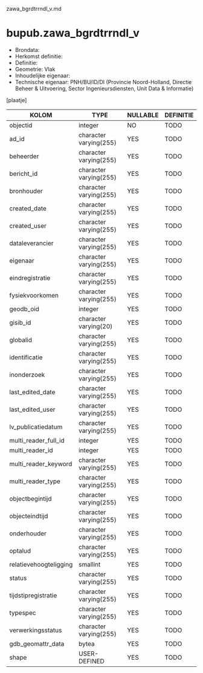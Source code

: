 zawa_bgrdtrrndl_v.md

# bupub.zawa_bgrdtrrndl_v


* Brondata: 
* Herkomst definitie: 
* Definitie: 
* Geometrie: Vlak
* Inhoudelijke eigenaar: 
* Technische eigenaar: PNH/BU/ID/DI (Provincie Noord-Holland, Directie Beheer & Uitvoering, Sector Ingenieursdiensten, Unit Data & Informatie)

[plaatje]


|KOLOM                            |TYPE                       |NULLABLE|DEFINITIE|
|------                           |----                       |-----   |-----    |
|objectid                         |integer                    |NO      |TODO|
|ad_id                            |character varying(255)     |YES     |TODO|
|beheerder                        |character varying(255)     |YES     |TODO|
|bericht_id                       |character varying(255)     |YES     |TODO|
|bronhouder                       |character varying(255)     |YES     |TODO|
|created_date                     |character varying(255)     |YES     |TODO|
|created_user                     |character varying(255)     |YES     |TODO|
|dataleverancier                  |character varying(255)     |YES     |TODO|
|eigenaar                         |character varying(255)     |YES     |TODO|
|eindregistratie                  |character varying(255)     |YES     |TODO|
|fysiekvoorkomen                  |character varying(255)     |YES     |TODO|
|geodb_oid                        |integer                    |YES     |TODO|
|gisib_id                         |character varying(20)      |YES     |TODO|
|globalid                         |character varying(255)     |YES     |TODO|
|identificatie                    |character varying(255)     |YES     |TODO|
|inonderzoek                      |character varying(255)     |YES     |TODO|
|last_edited_date                 |character varying(255)     |YES     |TODO|
|last_edited_user                 |character varying(255)     |YES     |TODO|
|lv_publicatiedatum               |character varying(255)     |YES     |TODO|
|multi_reader_full_id             |integer                    |YES     |TODO|
|multi_reader_id                  |integer                    |YES     |TODO|
|multi_reader_keyword             |character varying(255)     |YES     |TODO|
|multi_reader_type                |character varying(255)     |YES     |TODO|
|objectbegintijd                  |character varying(255)     |YES     |TODO|
|objecteindtijd                   |character varying(255)     |YES     |TODO|
|onderhouder                      |character varying(255)     |YES     |TODO|
|optalud                          |character varying(255)     |YES     |TODO|
|relatievehoogteligging           |smallint                   |YES     |TODO|
|status                           |character varying(255)     |YES     |TODO|
|tijdstipregistratie              |character varying(255)     |YES     |TODO|
|typespec                         |character varying(255)     |YES     |TODO|
|verwerkingsstatus                |character varying(255)     |YES     |TODO|
|gdb_geomattr_data                |bytea                      |YES     |TODO|
|shape                            |USER-DEFINED               |YES     |TODO|
